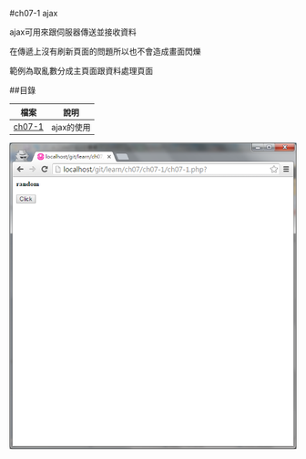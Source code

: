 #ch07-1 ajax


ajax可用來跟伺服器傳送並接收資料

在傳遞上沒有刷新頁面的問題所以也不會造成畫面閃爍

範例為取亂數分成主頁面跟資料處理頁面



##目錄

|檔案                                        |說明                                         |
|--------------------------------------------|---------------------------------------------|
|[ch07-1](ch07-1.php)                        |ajax的使用                                   |

![result](ch07-1.png)
